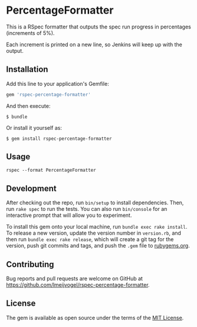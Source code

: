 # PercentageFormatter

This is a RSpec formatter that outputs the spec run progress in percentages (increments of 5%).

Each increment is printed on a new line, so Jenkins will keep up with the output.

## Installation

Add this line to your application's Gemfile:

```ruby
gem 'rspec-percentage-formatter'
```

And then execute:

    $ bundle

Or install it yourself as:

    $ gem install rspec-percentage-formatter

## Usage

`rspec --format PercentageFormatter`

## Development

After checking out the repo, run `bin/setup` to install dependencies. Then, run `rake spec` to run the tests. You can also run `bin/console` for an interactive prompt that will allow you to experiment.

To install this gem onto your local machine, run `bundle exec rake install`. To release a new version, update the version number in `version.rb`, and then run `bundle exec rake release`, which will create a git tag for the version, push git commits and tags, and push the `.gem` file to [rubygems.org](https://rubygems.org).

## Contributing

Bug reports and pull requests are welcome on GitHub at https://github.com/lmeijvogel/rspec-percentage-formatter.


## License

The gem is available as open source under the terms of the [MIT License](http://opensource.org/licenses/MIT).
